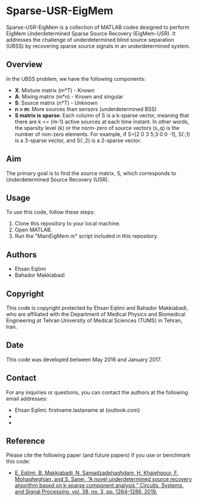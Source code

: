 
# Sparse-USR-EigMem

Sparse-USR-EigMem is a collection of MATLAB codes designed to perform EigMem Underdetermined Sparse Source Recovery (EigMem-USR). It addresses the challenge of underdetermined blind source separation (UBSS) by recovering sparse source signals in an underdetermined system.

## Overview

In the UBSS problem, we have the following components:

- **X**: Mixture matrix (m*T) - Known
- **A**: Mixing matrix (m*n) - Known and singular
- **S**: Source matrix (n*T) - Unknown
- **n > m**: More sources than sensors (underdetermined BSS)
- **S matrix is sparse**: Each column of S is a k-sparse vector, meaning that there are k <= (m-1) active sources at each time instant. In other words, the sparsity level (k) or the norm-zero of source vectors (s_q) is the number of non-zero elements. For example, if S=[2 0 3 5;3 0 0 -1], S(:,1) is a 3-sparse vector, and S(:,2) is a 2-sparse vector.

## Aim

The primary goal is to find the source matrix, S, which corresponds to Underdetermined Source Recovery (USR).

## Usage

To use this code, follow these steps:

1. Clone this repository to your local machine.
2. Open MATLAB.
3. Run the "MainEigMem.m" script included in this repository.

## Authors

- Ehsan Eqlimi
- Bahador Makkiabadi

## Copyright

This code is copyright protected by Ehsan Eqlimi and Bahador Makkiabadi, who are affiliated with the Department of Medical Physics and Biomedical Engineering at Tehran University of Medical Sciences (TUMS) in Tehran, Iran.

## Date

This code was developed between May 2016 and January 2017.

## Contact

For any inquiries or questions, you can contact the authors at the following email addresses:

- Ehsan Eqlimi: firstname.lastaname at {outlook.com}
- 
- 

## Reference

Please cite the following paper (and future papers) if you use or benchmark this code:

- [E. Eqlimi, B. Makkiabadi, N. Samadzadehaghdam, H. Khajehpour, F. Mohagheghian, and S. Sanei, “A novel underdetermined source recovery algorithm based on k-sparse component analysis,” Circuits, Systems, and Signal Processing, vol. 38, no. 3, pp. 1264–1286, 2019.]([link_to_paper](https://link.springer.com/article/10.1007/s00034-018-0910-9)https://link.springer.com/article/10.1007/s00034-018-0910-9)


